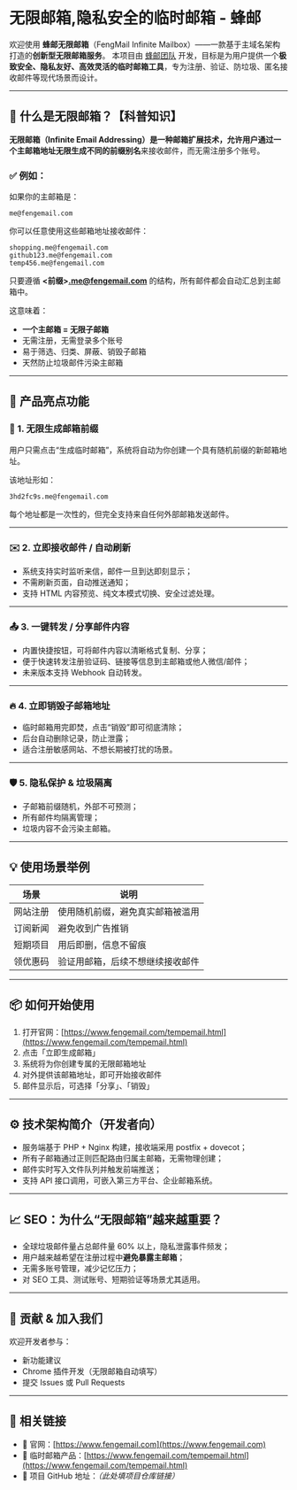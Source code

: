 
# 无限邮箱,隐私安全的临时邮箱 - 蜂邮

欢迎使用 **蜂邮无限邮箱**（FengMail Infinite Mailbox）——一款基于主域名架构打造的**创新型无限邮箱服务**。
本项目由 [蜂邮团队](https://www.fengemail.com) 开发，目标是为用户提供一个**极致安全、隐私友好、高效灵活的临时邮箱工具**，专为注册、验证、防垃圾、匿名接收邮件等现代场景而设计。

---

## 🧠 什么是无限邮箱？【科普知识】

**无限邮箱（Infinite Email Addressing）**是一种邮箱扩展技术，允许用户通过一个主邮箱地址**无限生成不同的前缀别名**来接收邮件，而无需注册多个账号。

### ✅ 例如：

如果你的主邮箱是：

```
me@fengemail.com
```

你可以任意使用这些邮箱地址接收邮件：

```
shopping.me@fengemail.com  
github123.me@fengemail.com
temp456.me@fengemail.com  
```

只要遵循 **<前缀>[.me@fengemail.com](mailto:.me@fengemail.com)** 的结构，所有邮件都会自动汇总到主邮箱中。

这意味着：

* **一个主邮箱 = 无限子邮箱**
* 无需注册，无需登录多个账号
* 易于筛选、归类、屏蔽、销毁子邮箱
* 天然防止垃圾邮件污染主邮箱

---

## 🚀 产品亮点功能

### 🔄 1. **无限生成邮箱前缀**

用户只需点击“生成临时邮箱”，系统将自动为你创建一个具有随机前缀的新邮箱地址。

该地址形如：

```
3hd2fc9s.me@fengemail.com
```

每个地址都是一次性的，但完全支持来自任何外部邮箱发送邮件。

---

### ✉️ 2. **立即接收邮件 / 自动刷新**

* 系统支持实时监听来信，邮件一旦到达即刻显示；
* 不需刷新页面，自动推送通知；
* 支持 HTML 内容预览、纯文本模式切换、安全过滤处理。

---

### 📤 3. **一键转发 / 分享邮件内容**

* 内置快捷按钮，可将邮件内容以清晰格式复制、分享；
* 便于快速转发注册验证码、链接等信息到主邮箱或他人微信/邮件；
* 未来版本支持 Webhook 自动转发。

---

### 🔥 4. **立即销毁子邮箱地址**

* 临时邮箱用完即焚，点击“销毁”即可彻底清除；
* 后台自动删除记录，防止泄露；
* 适合注册敏感网站、不想长期被打扰的场景。

---

### 🛡️ 5. **隐私保护 & 垃圾隔离**

* 子邮箱前缀随机，外部不可预测；
* 所有邮件均隔离管理；
* 垃圾内容不会污染主邮箱。

---

## 💡 使用场景举例

| 场景   | 说明               |
| ---- | ---------------- |
| 网站注册 | 使用随机前缀，避免真实邮箱被滥用 |
| 订阅新闻 | 避免收到广告推销         |
| 短期项目 | 用后即删，信息不留痕       |
| 领优惠码 | 验证用邮箱，后续不想继续接收邮件 |

---

## 📦 如何开始使用

1. 打开官网：[https://www.fengemail.com/tempemail.html](https://www.fengemail.com/tempemail.html)
2. 点击「立即生成邮箱」
3. 系统将为你创建专属的无限邮箱地址
4. 对外提供该邮箱地址，即可开始接收邮件
5. 邮件显示后，可选择「分享」、「销毁」

---

## ⚙️ 技术架构简介（开发者向）

* 服务端基于 PHP + Nginx 构建，接收端采用 postfix + dovecot；
* 所有子邮箱通过正则匹配路由归属主邮箱，无需物理创建；
* 邮件实时写入文件队列并触发前端推送；
* 支持 API 接口调用，可嵌入第三方平台、企业邮箱系统。

---

## 📈 SEO：为什么“无限邮箱”越来越重要？

* 全球垃圾邮件量占总邮件量 60% 以上，隐私泄露事件频发；
* 用户越来越希望在注册过程中**避免暴露主邮箱**；
* 无需多账号管理，减少记忆压力；
* 对 SEO 工具、测试账号、短期验证等场景尤其适用。

---

## 🤝 贡献 & 加入我们

欢迎开发者参与：

* 新功能建议
* Chrome 插件开发（无限邮箱自动填写）
* 提交 Issues 或 Pull Requests

---

## 🧩 相关链接

* 🐝 官网：[https://www.fengemail.com](https://www.fengemail.com)
* 🔧 临时邮箱产品：[https://www.fengemail.com/tempemail.html](https://www.fengemail.com/tempemail.html)
* 📂 项目 GitHub 地址：*（此处填项目仓库链接）*

